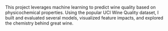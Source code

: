 This project leverages machine learning to predict wine quality based on physicochemical properties. Using the popular UCI Wine Quality dataset, I built and evaluated several models, visualized feature impacts, and explored the chemistry behind great wine.
